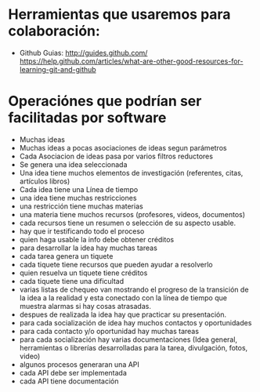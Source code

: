 # Herramientas que usaremos para colaboración:
- Github
  Guias: http://guides.github.com/
  https://help.github.com/articles/what-are-other-good-resources-for-learning-git-and-github
  


# Operaciónes que podrían ser facilitadas por software

- Muchas ideas
- Muchas ideas a pocas asociaciones de ideas segun parámetros
- Cada Asociacion de ideas pasa por varios filtros reductores  
- Se genera una idea seleccionada
- Una idea tiene muchos elementos de investigación (referentes, citas, artículos libros)
- Cada idea tiene una Línea de tiempo 
- una idea tiene muchas restricciones 
- una restricción tiene muchas materias
- una materia tiene muchos recursos (profesores, videos, documentos)
- cada recursos tiene un resumen o selección de su aspecto usable.
- hay que ir testificando todo el proceso
- quien haga usable la info debe obtener créditos
- para desarrollar la idea hay muchas tareas
- cada tarea genera un tiquete
- cada tiquete tiene recursos que pueden ayudar a resolverlo
- quien resuelva un tiquete tiene créditos
- cada tiquete tiene una dificultad
- varias listas de chequeo van mostrando el progreso de la transición de la idea a la realidad y esta conectado con la línea de tiempo que muestra alarmas si hay cosas atrasadas.
- despues de realizada la idea hay que practicar su presentación.
- para cada socialización de idea hay muchos contactos y oportunidades
- para cada contacto y/o oportunidad hay muchas tareas
- para cada socialización hay varias documentaciones (Idea general, herramientas o librerías desarrolladas para la tarea, divulgación, fotos, video)
- algunos procesos generaran una API
- cada API debe ser implementada
- cada API tiene documentación

